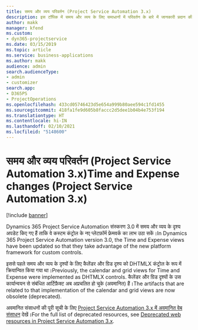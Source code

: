 ```yaml
---
title: समय और व्यय परिवर्तन (Project Service Automation 3.x)
description: इस टॉपिक में समय और व्यय के लिए समाधानों में परिवर्तन के बारे में जानकारी प्रदान की गई है।
author: makk
manager: kfend
ms.custom:
- dyn365-projectservice
ms.date: 03/15/2019
ms.topic: article
ms.service: business-applications
ms.author: makk
audience: admin
search.audienceType:
- admin
- customizer
search.app:
- D365PS
- ProjectOperations
ms.openlocfilehash: 433cd05746423d5e654a999b80aee594c1fd1455
ms.sourcegitcommit: 418fa1fe9d605b8faccc2d5dee1b04b4e753f194
ms.translationtype: HT
ms.contentlocale: hi-IN
ms.lasthandoff: 02/10/2021
ms.locfileid: "5148600"
---
```

# <a name="time-and-expense-changes-project-service-automation-3x"></a><span data-ttu-id="0126f-103">समय और व्यय परिवर्तन (Project Service Automation 3.x)</span><span class="sxs-lookup"><span data-stu-id="0126f-103">Time and Expense changes (Project Service Automation 3.x)</span></span>

[!include [banner](../../includes/psa-now-project-operations.md)]

<span data-ttu-id="0126f-104">Dynamics 365 Project Service Automation संस्करण 3.0 में समय और व्यय के दृश्य अपडेट किए गए हैं ताकि वे कस्टम कंट्रोल के नए प्लेटफ़ॉर्म फ्रेमवर्क का लाभ उठा सकें।</span><span class="sxs-lookup"><span data-stu-id="0126f-104">In Dynamics 365 Project Service Automation version 3.0, the Time and Expense views have been updated so that they take advantage of the new platform framework for custom controls.</span></span>

<span data-ttu-id="0126f-105">इससे पहले समय और व्यय के दृश्यों के लिए कैलेंडर और ग्रिड दृश्य को DHTMLX कंट्रोल के रूप में क्रियान्वित किया गया था।</span><span class="sxs-lookup"><span data-stu-id="0126f-105">Previously, the calendar and grid views for Time and Expense were implemented as DHTMLX controls.</span></span> <span data-ttu-id="0126f-106">कैलेंडर और ग्रिड दृश्यों के उस कार्यान्वयन से संबंधित आर्टिफ़ैक्ट अब अप्रचलित हो चुके (अवमानित) हैं।</span><span class="sxs-lookup"><span data-stu-id="0126f-106">The artifacts that are related to that implementation of the calendar and grid views are now obsolete (deprecated).</span></span>

<span data-ttu-id="0126f-107">अवमानित संसाधनों की पूरी सूची के लिए [Project Service Automation 3.x में अवमानित वेब संसाधन](web-resources-deprecated-v3.x.md) देखें।</span><span class="sxs-lookup"><span data-stu-id="0126f-107">For the full list of deprecated resources, see [Deprecated web resources in Project Service Automation 3.x](web-resources-deprecated-v3.x.md).</span></span>
